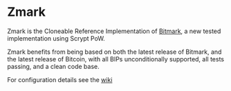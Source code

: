 # Zmark

Zmark is the Cloneable Reference Implementation of [Bitmark](https://github.com/project-bitmark/bitmark/), a new tested implementation using Scrypt PoW.

Zmark benefits from being based on both the latest release of Bitmark, and the latest release of Bitcoin, with all BIPs unconditionally supported, all tests passing, and a clean code base.

For configuration details see the [wiki](https://github.com/project-bitmark/zmark/wiki)
